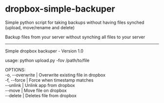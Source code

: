 dropbox-simple-backuper
=======================

Simple python script for taking backups without having files synched (upload, move/rename and delete)

Backup files from your server without synching all files to your server

------------------------------------------------------------------------



Simple dropbox backuper - Version 1.0  

usage: python upload.py -fov /path/to/file  

OPTIONS:  
    -o, --overwrite  | Overwrite existing file in dropbox  
    -f, --force      | Force when timestamp matches  
    --unlink         | Unlink app from dropbox  
    --move           | Move file on dropbox  
    --delete         | Deletes file from dropbox  


